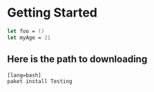 # Getting Started

```fsharp
let foo = ()
let myAge = 21
```

## Here is the path to downloading 

    [lang=bash]
    paket install Testing


